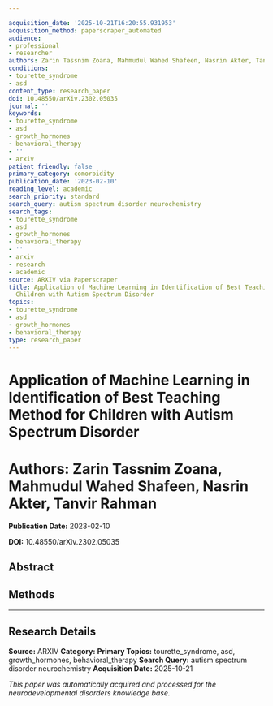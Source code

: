 ```yaml
---

acquisition_date: '2025-10-21T16:20:55.931953'
acquisition_method: paperscraper_automated
audience:
- professional
- researcher
authors: Zarin Tassnim Zoana, Mahmudul Wahed Shafeen, Nasrin Akter, Tanvir Rahman
conditions:
- tourette_syndrome
- asd
content_type: research_paper
doi: 10.48550/arXiv.2302.05035
journal: ''
keywords:
- tourette_syndrome
- asd
- growth_hormones
- behavioral_therapy
- ''
- arxiv
patient_friendly: false
primary_category: comorbidity
publication_date: '2023-02-10'
reading_level: academic
search_priority: standard
search_query: autism spectrum disorder neurochemistry
search_tags:
- tourette_syndrome
- asd
- growth_hormones
- behavioral_therapy
- ''
- arxiv
- research
- academic
source: ARXIV via Paperscraper
title: Application of Machine Learning in Identification of Best Teaching Method for
  Children with Autism Spectrum Disorder
topics:
- tourette_syndrome
- asd
- growth_hormones
- behavioral_therapy
type: research_paper
---
```




# Application of Machine Learning in Identification of Best Teaching Method for Children with Autism Spectrum Disorder

# **Authors:** Zarin Tassnim Zoana, Mahmudul Wahed Shafeen, Nasrin Akter, Tanvir Rahman

**Publication Date:** 2023-02-10

**DOI:** 10.48550/arXiv.2302.05035

## Abstract

## Methods

---

## Research Details

**Source:** ARXIV
**Category:**
**Primary Topics:** tourette_syndrome, asd, growth_hormones, behavioral_therapy
**Search Query:** autism spectrum disorder neurochemistry
**Acquisition Date:** 2025-10-21

*This paper was automatically acquired and processed for the neurodevelopmental disorders knowledge base.*
